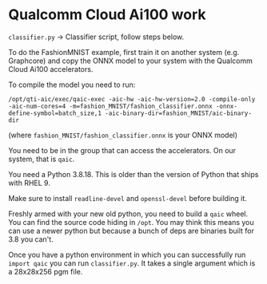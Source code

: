 # Qualcomm Cloud Ai100 work

`classifier.py` -> Classifier script, follow steps below.

To do the FashionMNIST example, first train it on another system (e.g. Graphcore) and copy the ONNX model to your system with the Qualcomm Cloud Ai100 accelerators.

To compile the model you need to run:

```
/opt/qti-aic/exec/qaic-exec -aic-hw -aic-hw-version=2.0 -compile-only -aic-num-cores=4 -m=fashion_MNIST/fashion_classifier.onnx -onnx-define-symbol=batch_size,1 -aic-binary-dir=fashion_MNIST/aic-binary-dir
```

(where `fashion_MNIST/fashion_classifier.onnx` is your ONNX model)

You need to be in the group that can access the accelerators. On our system, that is `qaic`.

You need a Python 3.8.18. This is older than the version of Python that ships with RHEL 9.

Make sure to install `readline-devel` and `openssl-devel` before building it.

Freshly armed with  your new old python, you need to build a `qaic` wheel. You can find the source code hiding in `/opt`. You may think this means you can use a newer python but because a bunch of deps are binaries built for 3.8 you can't.

Once you have a python environment in which you can successfully run `import qaic` you can run `classifier.py`. It takes a single argument which is a 28x28x256 pgm file.